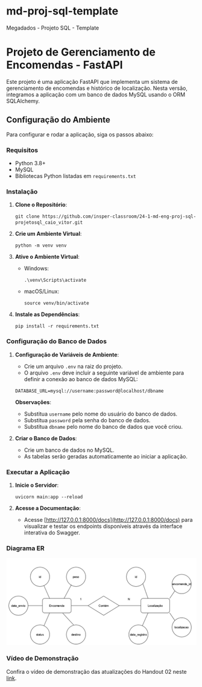# md-proj-sql-template
Megadados - Projeto SQL - Template


# Projeto de Gerenciamento de Encomendas - FastAPI

Este projeto é uma aplicação FastAPI que implementa um sistema de gerenciamento de encomendas e histórico de localização. Nesta versão, integramos a aplicação com um banco de dados MySQL usando o ORM SQLAlchemy.

## Configuração do Ambiente

Para configurar e rodar a aplicação, siga os passos abaixo:

### Requisitos

- Python 3.8+
- MySQL
- Bibliotecas Python listadas em `requirements.txt`

### Instalação

1. **Clone o Repositório**:
   ```
   git clone https://github.com/insper-classroom/24-1-md-eng-proj-sql-projetosql_caio_vitor.git
   ```

2. **Crie um Ambiente Virtual**:
   ```
   python -m venv venv
   ```

3. **Ative o Ambiente Virtual**:
   - Windows:
     ```
     .\venv\Scripts\activate
     ```
   - macOS/Linux:
     ```
     source venv/bin/activate
     ```

4. **Instale as Dependências**:
   ```
   pip install -r requirements.txt
   ```

### Configuração do Banco de Dados

1. **Configuração de Variáveis de Ambiente**:
   - Crie um arquivo `.env` na raiz do projeto.
   - O arquivo `.env` deve incluir a seguinte variável de ambiente para definir a conexão ao banco de dados MySQL:

   ```
   DATABASE_URL=mysql://username:password@localhost/dbname
   ```

   **Observações**:
   - Substitua `username` pelo nome do usuário do banco de dados.
   - Substitua `password` pela senha do banco de dados.
   - Substitua `dbname` pelo nome do banco de dados que você criou.

2. **Criar o Banco de Dados**:
   - Crie um banco de dados no MySQL.
   - As tabelas serão geradas automaticamente ao iniciar a aplicação.

### Executar a Aplicação

1. **Inicie o Servidor**:
   ```
   uvicorn main:app --reload
   ```

2. **Acesse a Documentação**:
   - Acesse [http://127.0.0.1:8000/docs](http://127.0.0.1:8000/docs) para visualizar e testar os endpoints disponíveis através da interface interativa do Swagger.

### Diagrama ER

![Diagrama ER](Modelo-ER.png)

### Vídeo de Demonstração

Confira o vídeo de demonstração das atualizações do Handout 02 neste [link](https://youtu.be/7tVjPZmdGRA).
